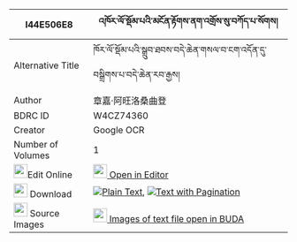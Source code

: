 |I44E506E8|འཁོར་ལོ་སྡོམ་པའི་མངོན་རྟོགས་ནག་འགྲོས་སུ་བཀོད་པ་སོགས། 
| --- | --- 
|Alternative Title |ཁོར་ལོ་སྡོམ་པའི་སྒྲུབ་ཐབས་བདེ་ཆེན་གསལ་བ་ངག་འདོན་དུ་བསྒྲིགས་པ་བདེ་ཆེན་རབ་རྒྱས།
|Author| 章嘉·阿旺洛桑曲登
|BDRC ID | W4CZ74360
|Creator | Google OCR
|Number of Volumes| 1
|<img width="25" src="https://img.icons8.com/color/25/000000/edit-property.png">Edit Online| [<img width="25" src="https://avatars.githubusercontent.com/u/45091458?s=200&v=4"> Open in Editor](http://editor.openpecha.org/I44E506E8)
|<img width="25" src="https://img.icons8.com/fluent/48/000000/download-2.png"/>  Download | [![](https://img.icons8.com/color/20/000000/txt.png)Plain Text](https://github.com/Openpecha/I44E506E8/releases/download/v1/khorlo_dompa_i_ngontok_nakdro__plain_I44E506E8.zip), [![](https://img.icons8.com/color/20/000000/txt.png)Text with Pagination](https://github.com/Openpecha/I44E506E8/releases/download/v1/khorlo_dompa_i_ngontok_nakdro__pages_I44E506E8.zip)
|<img width="25" src="https://img.icons8.com/plasticine/100/000000/pictures-folder.png"/>  Source Images | [<img width="25" src="https://library.bdrc.io/icons/BUDA-small.svg"> Images of text file open in BUDA](https://library.bdrc.io/show/bdr:W4CZ74360)